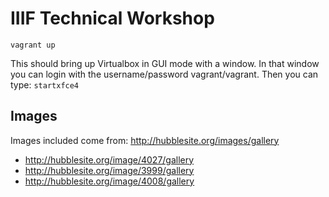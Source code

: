 # IIIF Technical Workshop

`vagrant up`

This should bring up Virtualbox in GUI mode with a window. In that window you can login with the username/password vagrant/vagrant. Then you can type: `startxfce4`

## Images
Images included come from: http://hubblesite.org/images/gallery
- http://hubblesite.org/image/4027/gallery
- http://hubblesite.org/image/3999/gallery
- http://hubblesite.org/image/4008/gallery
